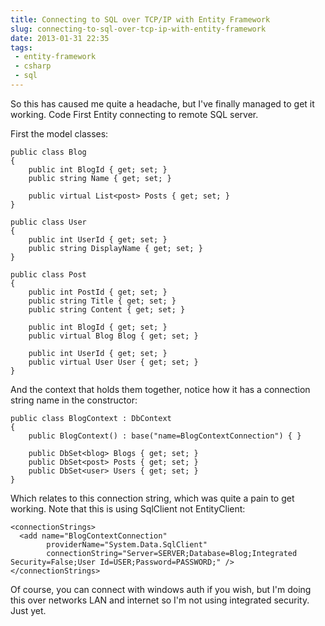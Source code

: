 ```yaml
---
title: Connecting to SQL over TCP/IP with Entity Framework
slug: connecting-to-sql-over-tcp-ip-with-entity-framework
date: 2013-01-31 22:35
tags:
 - entity-framework
 - csharp
 - sql
---
```

So this has caused me quite a headache, but I've finally managed to get it working. Code First Entity connecting to remote SQL server.

First the model classes:

    public class Blog
    {
        public int BlogId { get; set; }
        public string Name { get; set; }

        public virtual List<post> Posts { get; set; }
    }

    public class User
    {
        public int UserId { get; set; }
        public string DisplayName { get; set; }
    }

    public class Post
    {
        public int PostId { get; set; }
        public string Title { get; set; }
        public string Content { get; set; }

        public int BlogId { get; set; }
        public virtual Blog Blog { get; set; }

        public int UserId { get; set; }
        public virtual User User { get; set; }
    }

And the context that holds them together, notice how it has a connection string name in the constructor:

    public class BlogContext : DbContext
    {
        public BlogContext() : base("name=BlogContextConnection") { }

        public DbSet<blog> Blogs { get; set; }
        public DbSet<post> Posts { get; set; }
        public DbSet<user> Users { get; set; }
    }

Which relates to this connection string, which was quite a pain to get working. Note that this is using SqlClient not EntityClient:

    <connectionStrings>
      <add name="BlogContextConnection"
            providerName="System.Data.SqlClient"
            connectionString="Server=SERVER;Database=Blog;Integrated Security=False;User Id=USER;Password=PASSWORD;" />
    </connectionStrings>

Of course, you can connect with windows auth if you wish, but I'm doing this over networks LAN and internet so I'm not using integrated security. Just yet.
